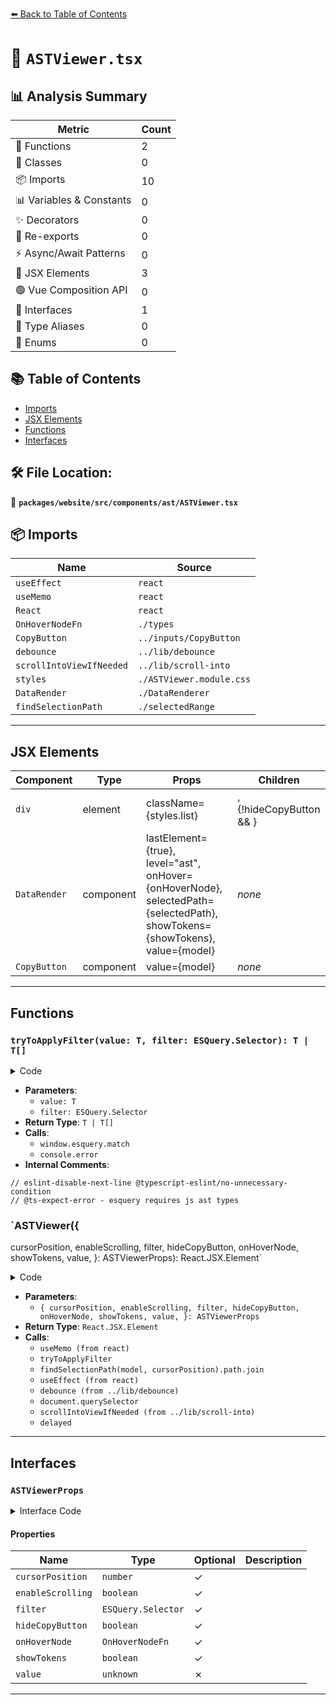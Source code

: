 [⬅️ Back to Table of Contents](../../../../../index.md)

# 📄 `ASTViewer.tsx`

## 📊 Analysis Summary

| Metric | Count |
|--------|-------|
| 🔧 Functions | 2 |
| 🧱 Classes | 0 |
| 📦 Imports | 10 |
| 📊 Variables & Constants | 0 |
| ✨ Decorators | 0 |
| 🔄 Re-exports | 0 |
| ⚡ Async/Await Patterns | 0 |
| 💠 JSX Elements | 3 |
| 🟢 Vue Composition API | 0 |
| 📐 Interfaces | 1 |
| 📑 Type Aliases | 0 |
| 🎯 Enums | 0 |

## 📚 Table of Contents

- [Imports](#imports)
- [JSX Elements](#jsx-elements)
- [Functions](#functions)
- [Interfaces](#interfaces)

## 🛠️ File Location:
📂 **`packages/website/src/components/ast/ASTViewer.tsx`**

## 📦 Imports

| Name | Source |
|------|--------|
| `useEffect` | `react` |
| `useMemo` | `react` |
| `React` | `react` |
| `OnHoverNodeFn` | `./types` |
| `CopyButton` | `../inputs/CopyButton` |
| `debounce` | `../lib/debounce` |
| `scrollIntoViewIfNeeded` | `../lib/scroll-into` |
| `styles` | `./ASTViewer.module.css` |
| `DataRender` | `./DataRenderer` |
| `findSelectionPath` | `./selectedRange` |


---

## JSX Elements

| Component | Type | Props | Children |
|-----------|------|-------|----------|
| `div` | element | className={styles.list} | <DataRender>, {!hideCopyButton && <CopyButton value={model} />} |
| `DataRender` | component | lastElement={true}, level="ast", onHover={onHoverNode}, selectedPath={selectedPath}, showTokens={showTokens}, value={model} | *none* |
| `CopyButton` | component | value={model} | *none* |


---

## Functions

### `tryToApplyFilter(value: T, filter: ESQuery.Selector): T | T[]`

<details><summary>Code</summary>

```ts
function tryToApplyFilter<T>(value: T, filter?: ESQuery.Selector): T | T[] {
  try {
    // eslint-disable-next-line @typescript-eslint/no-unnecessary-condition
    if (window.esquery && filter) {
      // @ts-expect-error - esquery requires js ast types
      return window.esquery.match(value, filter, {
        visitorKeys: window.visitorKeys,
      });
    }
  } catch (e: unknown) {
    console.error(e);
  }
  return value;
}
```
</details>

- **Parameters**:
  - `value: T`
  - `filter: ESQuery.Selector`
- **Return Type**: `T | T[]`
- **Calls**:
  - `window.esquery.match`
  - `console.error`
- **Internal Comments**:
```
// eslint-disable-next-line @typescript-eslint/no-unnecessary-condition
// @ts-expect-error - esquery requires js ast types
```

### `ASTViewer({
  cursorPosition,
  enableScrolling,
  filter,
  hideCopyButton,
  onHoverNode,
  showTokens,
  value,
}: ASTViewerProps): React.JSX.Element`

<details><summary>Code</summary>

```ts
function ASTViewer({
  cursorPosition,
  enableScrolling,
  filter,
  hideCopyButton,
  onHoverNode,
  showTokens,
  value,
}: ASTViewerProps): React.JSX.Element {
  const model = useMemo(() => {
    if (filter) {
      return tryToApplyFilter(value, filter);
    }
    return value;
  }, [value, filter]);

  const selectedPath = useMemo(() => {
    if (cursorPosition == null || !model || typeof model !== 'object') {
      return 'ast';
    }
    return findSelectionPath(model, cursorPosition).path.join('.');
  }, [cursorPosition, model]);

  useEffect(() => {
    if (enableScrolling) {
      const delayed = debounce(() => {
        const htmlElement = document.querySelector(
          `div[data-level="${selectedPath}"] > a`,
        );
        if (htmlElement) {
          scrollIntoViewIfNeeded(htmlElement);
        }
      }, 100);
      delayed();
    }
  }, [selectedPath, enableScrolling]);

  return (
    <div className={styles.list}>
      <DataRender
        lastElement={true}
        level="ast"
        onHover={onHoverNode}
        selectedPath={selectedPath}
        showTokens={showTokens}
        value={model}
      />
      {!hideCopyButton && <CopyButton value={model} />}
    </div>
  );
}
```
</details>

- **Parameters**:
  - `{
  cursorPosition,
  enableScrolling,
  filter,
  hideCopyButton,
  onHoverNode,
  showTokens,
  value,
}: ASTViewerProps`
- **Return Type**: `React.JSX.Element`
- **Calls**:
  - `useMemo (from react)`
  - `tryToApplyFilter`
  - `findSelectionPath(model, cursorPosition).path.join`
  - `useEffect (from react)`
  - `debounce (from ../lib/debounce)`
  - `document.querySelector`
  - `scrollIntoViewIfNeeded (from ../lib/scroll-into)`
  - `delayed`

---

## Interfaces

### `ASTViewerProps`

<details><summary>Interface Code</summary>

```ts
export interface ASTViewerProps {
  readonly cursorPosition?: number;
  readonly enableScrolling?: boolean;
  readonly filter?: ESQuery.Selector;
  readonly hideCopyButton?: boolean;
  readonly onHoverNode?: OnHoverNodeFn;
  readonly showTokens?: boolean;
  readonly value: unknown;
}
```
</details>

#### Properties

| Name | Type | Optional | Description |
|------|------|----------|-------------|
| `cursorPosition` | `number` | ✓ |  |
| `enableScrolling` | `boolean` | ✓ |  |
| `filter` | `ESQuery.Selector` | ✓ |  |
| `hideCopyButton` | `boolean` | ✓ |  |
| `onHoverNode` | `OnHoverNodeFn` | ✓ |  |
| `showTokens` | `boolean` | ✓ |  |
| `value` | `unknown` | ✗ |  |


---